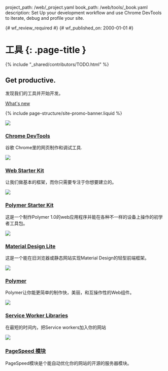 project_path: /web/_project.yaml
book_path: /web/tools/_book.yaml
description: Set Up your development workflow and use Chrome DevTools to iterate, debug and profile your site.

{# wf_review_required #}
{# wf_published_on: 2000-01-01 #}

# 工具 {: .page-title }

{% include "_shared/contributors/TODO.html" %}



<div class="wf-subheading">
  <div class="page-content mdl-grid">
    <div class="mdl-cell mdl-cell--6-col">
      <h2>Get productive.</h2>
    </div>
    <div class="mdl-cell mdl-cell--6-col">
      <p>发现我们的工具并开始开发。</p>
      <a class="mdl-button mdl-js-button mdl-button--raised mdl-button--accent" href="/web/updates/devtools/">What's new</a>
    </div>
  </div>
</div>

{% include page-structure/site-promo-banner.liquid %}

<div class="page-content">

  <div class="mdl-grid">
    <div class="mdl-cell mdl-cell--6-col">
      <a href="/web/tools/chrome-devtools/"><img src="/web/tools/imgs/chrome-devtools.png"></a>
      <h3 class="mdl-typography--title"><a href="/web/tools/chrome-devtools">Chrome DevTools</a></h3>
      <p>谷歌 Chrome里的网页制作和调试工具.</p>
    </div>
    <div class="mdl-cell mdl-cell--6-col">
      <a href="/web/tools/starter-kit/"><img src="/web/tools/starter-kit/images/thumb.jpg"></a>
      <h3 class="mdl-typography--title"><a href="/web/tools/starter-kit/">Web Starter Kit</a></h3>
      <p>让我们做基本的框架，而你只需要专注于你想要建立的。</p>
    </div>
    <div class="mdl-cell mdl-cell--6-col">
      <a href="/web/tools/polymer-starter-kit/"><img src="/web/tools/polymer-starter-kit/thumb.jpg"></a>
      <h3 class="mdl-typography--title"><a href="/web/tools/polymer-starter-kit/">Polymer Starter Kit </a></h3>
      <p>这是一个制作Polymer 1.0的web应用程序并能在各种不一样的设备上操作的初学者工具包。</p>
    </div>
    <div class="mdl-cell mdl-cell--6-col">
      <a href="http://www.getmdl.io/"><img src="/web/tools/imgs/mdl-thumb.png"></a>
      <h3 class="mdl-typography--title"><a href="http://www.getmdl.io/">Material Design Lite</a></h3>
      <p>这是一个能在旧浏览器或静态网站实现Material Design的轻型前端框架。</p>
    </div>
    <div class="mdl-cell mdl-cell--6-col">
      <a href="https://www.polymer-project.org"><img src="/web/tools/polymer-starter-kit/thumb_polymer.jpg"></a>
      <h3 class="mdl-typography--title"><a href="https://www.polymer-project.org">Polymer</a></h3>
      <p>Polymer让你能更简单的制作快，美丽，和互操作性的Web组件。</p>
    </div>
    <div class="mdl-cell mdl-cell--6-col">
      <a href="/web/tools/service-worker-libraries/"><img src="/web/tools/service-worker-libraries/thumb.png"></a>
      <h3 class="mdl-typography--title"><a href="/web/tools/service-worker-libraries/">Service Worker Libraries</a></h3>
      <p>在最短的时间内，把Service workers加入你的网站</p>
    </div>
    <div class="mdl-cell mdl-cell--6-col">
      <a href="/speed/pagespeed/module/"><img src="/web/tools/imgs/pagespeed.png"></a>
      <h3 class="mdl-typography--title"><a href="/speed/pagespeed/module/">PageSpeed 模块</a></h3>
      <p>PageSpeed模块是个能自动优化你的网站的开源的服务器模块。</p>
    </div>
  </div>

</div>
